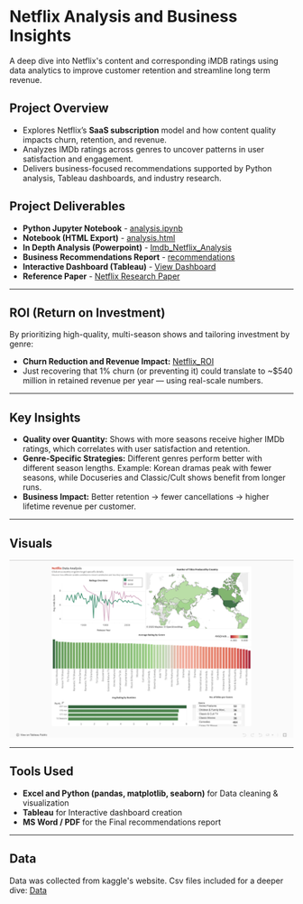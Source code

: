 # Netflix Analysis and Business Insights
A deep dive into Netflix's content and corresponding iMDB ratings using data analytics to improve customer retention and streamline long term revenue.

## Project Overview

-  Explores Netflix’s **SaaS subscription** model and how content quality impacts churn, retention, and revenue.  
- Analyzes IMDb ratings across genres to uncover patterns in user satisfaction and engagement.  
-  Delivers business-focused recommendations supported by Python analysis, Tableau dashboards, and industry research.


  ## Project Deliverables
  
- **Python Jupyter Notebook** - [analysis.ipynb](notebooks/Netflix_Portifolio.ipynb)  
- **Notebook (HTML Export)** - [analysis.html](notebooks/Netflix_Portifolio.html)
- **In Depth Analysis (Powerpoint)** - [Imdb_Netflix_Analysis](reports/Imdb_Netflix_Analysis.pdf)
- **Business Recommendations Report** - [recommendations](reports/recommendation.pdf)  
- **Interactive Dashboard (Tableau)** - [View Dashboard](https://public.tableau.com/shared/M2N53BDWP?:display_count=n&:origin=viz_share_link)  
- **Reference Paper** - [Netflix Research Paper](reports/paper)  


---

##  ROI (Return on Investment)  

By prioritizing high-quality, multi-season shows and tailoring investment by genre:  
- **Churn Reduction and Revenue Impact:** [Netflix_ROI](reports/Netflix_ROI.pdf)
- Just recovering that 1% churn (or preventing it) could translate to ~$540 million in retained revenue per year — using real-scale numbers.


---

##  Key Insights  

- **Quality over Quantity:** Shows with more seasons receive higher IMDb ratings, which correlates with user satisfaction and retention.  
- **Genre-Specific Strategies:** Different genres perform better with different season lengths. Example: Korean dramas peak with fewer seasons, while Docuseries and Classic/Cult shows benefit from longer runs.  
- **Business Impact:** Better retention → fewer cancellations → higher lifetime revenue per customer.  

---

## Visuals  

![Dashboard Screenshot](visuals/Dashboard.png)  

---


## Tools Used  

- **Excel and Python (pandas, matplotlib, seaborn)** for Data cleaning & visualization  
- **Tableau** for Interactive dashboard creation  
- **MS Word / PDF** for the Final recommendations report  

---

## Data
Data was collected from kaggle's website. Csv files included for a deeper dive:
[Data](Data)



